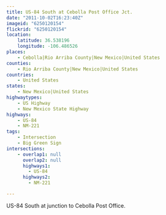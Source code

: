 ```yaml
---
title: US-84 South at Cebolla Post Office Jct.
date: "2011-10-02T16:23:40Z"
imageid: "6250120154"
flickrid: "6250120154"
location:
    latitude: 36.538196
    longitude: -106.486526
places:
    - Cebolla|Rio Arriba County|New Mexico|United States
counties:
    - Rio Arriba County|New Mexico|United States
countries:
    - United States
states:
    - New Mexico|United States
highwaytypes:
    - US Highway
    - New Mexico State Highway
highways:
    - US-84
    - NM-221
tags:
    - Intersection
    - Big Green Sign
intersections:
    - overlap1: null
      overlap2: null
      highways1:
        - US-84
      highways2:
        - NM-221

---
```

US-84 South at junction to Cebolla Post Office.